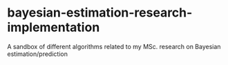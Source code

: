 # bayesian-estimation-research-implementation
A sandbox of different algorithms related to my MSc. research on Bayesian estimation/prediction

